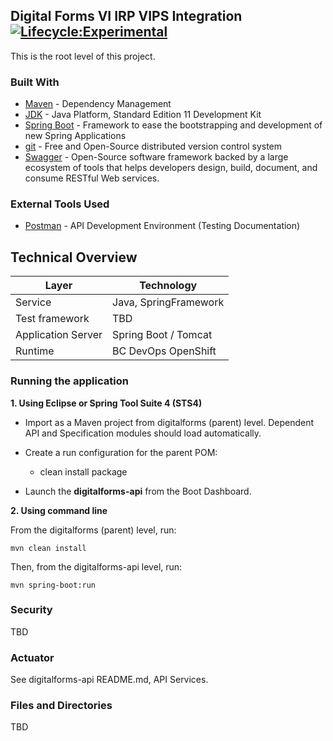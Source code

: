 ## Digital Forms VI IRP VIPS Integration [![Lifecycle:Experimental](https://img.shields.io/badge/Lifecycle-Experimental-339999)](<Redirect-URL>)

This is the root level of this project.

### Built With

- [Maven](https://maven.apache.org/) - Dependency Management
- [JDK](https://www.oracle.com/java/technologies/javase/jdk11-archive-downloads.html) - Java Platform, Standard Edition 11 Development Kit
- [Spring Boot](https://spring.io/projects/spring-boot) - Framework to ease the bootstrapping and development of new Spring Applications
- [git](https://git-scm.com/) - Free and Open-Source distributed version control system
- [Swagger](https://swagger.io/) - Open-Source software framework backed by a large ecosystem of tools that helps developers design, build, document, and consume RESTful Web services.

### External Tools Used

- [Postman](https://www.getpostman.com/) - API Development Environment (Testing Documentation)
 
## Technical Overview

| Layer              | Technology                |
| ------------------ | ------------------------- |
| Service            | Java, SpringFramework     |
| Test framework     | TBD						 |
| Application Server | Spring Boot / Tomcat      |
| Runtime            | BC DevOps OpenShift      |

### Running the application


**1. Using Eclipse or Spring Tool Suite 4 (STS4)**

- Import as a Maven project from digitalforms (parent) level. Dependent API and Specification modules should load automatically.

- Create a run configuration for the parent POM:  

	- clean install package

- Launch the **digitalforms-api** from the Boot Dashboard.

**2. Using command line**

From the digitalforms (parent) level, run: 

```
mvn clean install

```

Then, from the digitalforms-api level, run:

```
mvn spring-boot:run
```

### Security

TBD

### Actuator

See digitalforms-api README.md, API Services. 


### Files and Directories

TBD






